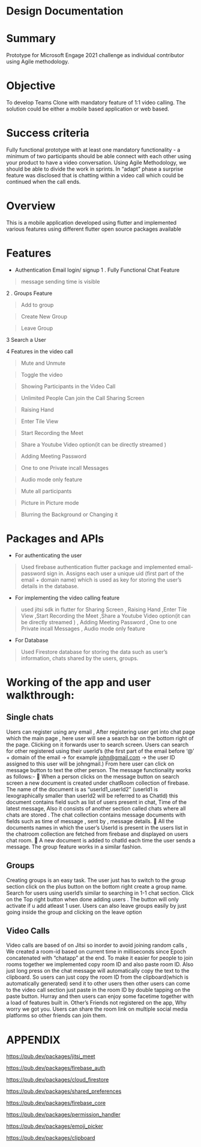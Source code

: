 
# Design Documentation
# Summary
Prototype for Microsoft Engage 2021 challenge as individual contributor using Agile methodology.
# Objective 
To develop Teams Clone with mandatory feature of 1:1 video calling. The solution could be either a mobile based application or web based.
# Success criteria
Fully functional prototype with at least one mandatory functionality - a minimum of two participants should be able connect with each other using your product to have a video conversation. Using Agile Methodology, we should be able to divide the work in sprints. In “adapt” phase a surprise feature was disclosed that is chatting within a video call which could be continued when the call ends.

# Overview 
This is a mobile application developed using flutter and implemented various features using different flutter open source packages available
# Features 
* Authentication
Email login/ signup
1 . Fully Functional Chat Feature

> message sending time is visible

2 . Groups Feature

> Add to group

> Create New Group

> Leave Group

3 Search a User

4 Features in the video call

> Mute and Unmute

> Toggle the video

> Showing Participants in the Video Call

> Unlimited People Can join the Call
>  Sharing Screen 

> Raising Hand 

> Enter Tile View

> Start Recording the Meet

> Share a Youtube Video option(it can be directly streamed )

> Adding Meeting Password 

> One to one Private incall Messages 

> Audio mode only feature 

> Mute all participants

> Picture in Picture mode

> Blurring the Background or Changing it 
# Packages and APIs
  * For authenticating the user
> Used firebase authentication flutter package and implemented email- password sign in.
> Assigns each user a unique uid (first part of the email + domain name) which is used as key for storing the user’s details in the database.
  * For implementing the video calling feature
 >   used jitsi sdk in flutter for Sharing Screen , Raising Hand ,Enter Tile View ,Start Recording the Meet ,Share a Youtube Video option(it can be directly streamed ) , Adding Meeting Password , One to one Private incall Messages , Audio mode only feature 
  * For Database
> Used Firestore database for storing the data such as user’s information, chats shared by the users, groups.

# Working of the app and user walkthrough:
## Single chats
Users can register using any email , After registering user get into chat page which the main page , here user will see a search bar on the bottom right of the page. Clicking on it forwards user to search screen. Users can search for other registered using their userId’s (the first part of the email before ‘@’ + domain of the email -> for example john@gmail.com -> the user ID assigned to this user will be johngmail.) 
From here user can click on message button to text the other person. 
The message functionality works as follows:-
	When a person clicks on the message button on search screen a new document is created under chatRoom collection of firebase. The name of the document is as “userId1_userId2” (userId1 is lexographically smaller than userId2 will be referred to as ChatId) this document contains field such as list of users present in chat, Time of the latest message, Also it consists of another section called chats where all chats are stored . The chat collection contains message documents with fields such as time of message , sent by , message details.
	All the documents names in which the user’s UserId is present in the users list in the chatroom collection are fetched from firebase and displayed on users chat room.
	A new document is added to chatId each time the user sends a message.
The group feature works in a similar fashion. 
## Groups
Creating groups is an easy task. The user just has to switch to the group section click on the plus button on the bottom right create a group name. Search for users using userId’s similar to searching in 1-1 chat section. Click on the Top right button when done adding users . The button will only activate if u add atleast 1 user.
Users can also leave groups easily by just going inside the group and clicking on the leave option 
## Video Calls
Video calls are based of on Jitsi so inorder to avoid joining random calls , We created a room-id based on current time in milliseconds since Epoch concatenated with “chatapp” at the end. To make it easier for people to join rooms together we implemented copy room ID and also paste room ID. Also just long press on the chat message will automatically copy the text to the clipboard. 
So users can just copy the room ID from the clipboard(which is automatically generated) send it to other users then other users can come to the video call section just paste in the room ID by double tapping on the paste button. Hurray and then users can enjoy some facetime together with a load of features built in. 
Other’s Friends not registered on the app, Why worry we got you. Users can share the room link on multiple social media platforms so other friends can join them.





# APPENDIX

https://pub.dev/packages/jitsi_meet

https://pub.dev/packages/firebase_auth

https://pub.dev/packages/cloud_firestore

https://pub.dev/packages/shared_preferences

https://pub.dev/packages/firebase_core

https://pub.dev/packages/permission_handler

https://pub.dev/packages/emoji_picker

https://pub.dev/packages/clipboard


